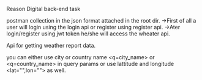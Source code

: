 Reason Digital back-end task 

postman collection in the json format attached in the root dir.
->First of all a user will login using the login api or register using register api. 
->Ater login/register using jwt token he/she will access the wheater api.




Api for getting weather report data.

you can either use city or country name <q=city_name> or <q=country_name> in query params or use lattitude and longitude <lat="",lon=""> as well.